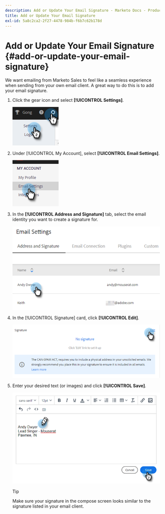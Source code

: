 ```yaml
---
description: Add or Update Your Email Signature - Marketo Docs - Product Documentation
title: Add or Update Your Email Signature
exl-id: 5a8c2ca2-2f27-4478-984b-f6b7c62b178d
---
```

# Add or Update Your Email Signature {#add-or-update-your-email-signature}

We want emailing from Marketo Sales to feel like a seamless experience when sending from your own email client. A great way to do this is to add your email signature.

1. Click the gear icon and select **[!UICONTROL Settings]**.

   ![](assets/add-or-update-your-email-signature-1.png)

1. Under [!UICONTROL My Account], select **[!UICONTROL Email Settings]**.

   ![](assets/add-or-update-your-email-signature-2.png)

1. In the **[!UICONTROL Address and Signature]** tab, select the email identity you want to create a signature for.

   ![](assets/add-or-update-your-email-signature-3.png)

1. In the [!UICONTROL Signature] card, click **[!UICONTROL Edit]**.

   ![](assets/add-or-update-your-email-signature-4.png)

1. Enter your desired text (or images) and click **[!UICONTROL Save]**.

   ![](assets/add-or-update-your-email-signature-5.png)

   >[!TIP]
   >
   >Make sure your signature in the compose screen looks similar to the signature listed in your email client.
